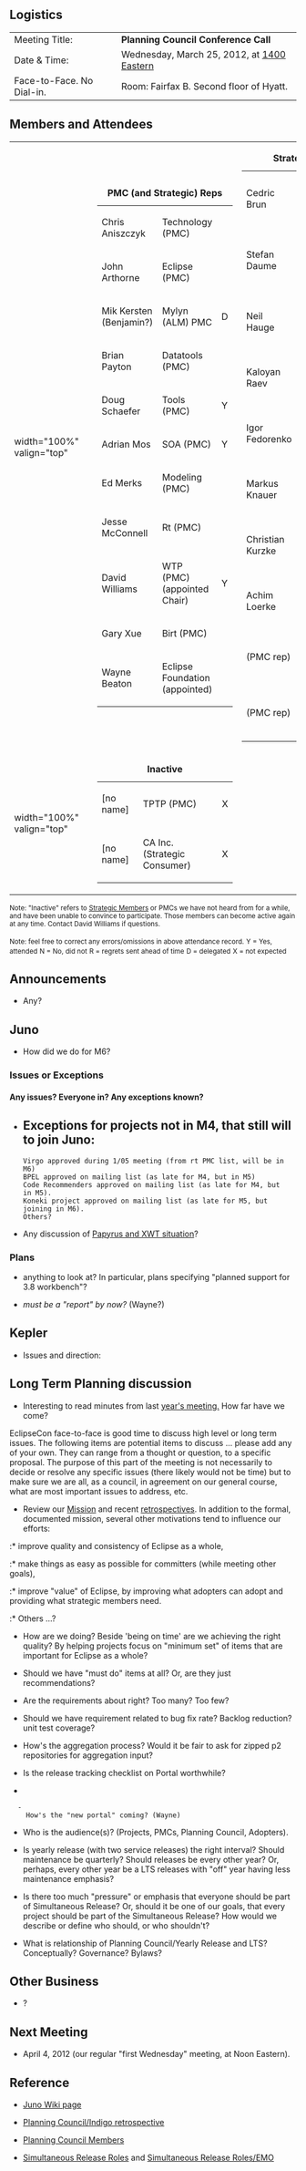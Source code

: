 ## Logistics

|                           |                                                                                                                                                         |
| ------------------------- | ------------------------------------------------------------------------------------------------------------------------------------------------------- |
| Meeting Title:            | **Planning Council Conference Call**                                                                                                                    |
| Date & Time:              | Wednesday, March 25, 2012, at [1400 Eastern](http://www.timeanddate.com/worldclock/fixedtime.html?year=2012&month=03&day=25&hour=14&min=0&sec=0&p1=179) |
| Face-to-Face. No Dial-in. | Room: Fairfax B. Second floor of Hyatt.                                                                                                                 |

## Members and Attendees

<table>
<tbody>
<tr class="odd">
<td><p>width="100%" valign="top"</p></td>
<td></td>
<td><table>
<caption><strong>PMC (and Strategic) Reps</strong></caption>
<tbody>
<tr class="odd">
<td><p>Chris Aniszczyk</p></td>
<td><p>Technology (PMC)</p></td>
<td></td>
</tr>
<tr class="even">
<td><p>John Arthorne</p></td>
<td><p>Eclipse (PMC)</p></td>
<td></td>
</tr>
<tr class="odd">
<td><p>Mik Kersten (Benjamin?)</p></td>
<td><p>Mylyn (ALM) PMC</p></td>
<td><p>D</p></td>
</tr>
<tr class="even">
<td><p>Brian Payton</p></td>
<td><p>Datatools (PMC)</p></td>
<td></td>
</tr>
<tr class="odd">
<td><p>Doug Schaefer</p></td>
<td><p>Tools (PMC)</p></td>
<td><p>Y</p></td>
</tr>
<tr class="even">
<td><p>Adrian Mos</p></td>
<td><p>SOA (PMC)</p></td>
<td><p>Y</p></td>
</tr>
<tr class="odd">
<td><p>Ed Merks</p></td>
<td><p>Modeling (PMC)</p></td>
<td></td>
</tr>
<tr class="even">
<td><p>Jesse McConnell</p></td>
<td><p>Rt (PMC)</p></td>
<td></td>
</tr>
<tr class="odd">
<td><p>David Williams</p></td>
<td><p>WTP (PMC) (appointed Chair)</p></td>
<td><p>Y</p></td>
</tr>
<tr class="even">
<td><p>Gary Xue</p></td>
<td><p>Birt (PMC)</p></td>
<td></td>
</tr>
<tr class="odd">
<td><p>Wayne Beaton</p></td>
<td><p>Eclipse Foundation (appointed)</p></td>
<td></td>
</tr>
</tbody>
</table></td>
<td><table>
<caption><strong>Strategic Reps</strong></caption>
<tbody>
<tr class="odd">
<td><p>Cedric Brun</p></td>
<td><p>OBEO (Strategic Developer)</p></td>
<td><p>Y</p></td>
</tr>
<tr class="even">
<td><p>Stefan Daume</p></td>
<td><p>Cloudsmith Inc.(Strategic Developer)</p></td>
<td></td>
</tr>
<tr class="odd">
<td><p>Neil Hauge</p></td>
<td><p>Oracle (Strategic Developer)</p></td>
<td><p>Y</p></td>
</tr>
<tr class="even">
<td><p>Kaloyan Raev</p></td>
<td><p>SAP AG (Strategic Developer)</p></td>
<td></td>
</tr>
<tr class="odd">
<td><p>Igor Fedorenko</p></td>
<td><p>Sonatype (Strategic Developer)</p></td>
<td><p>Y</p></td>
</tr>
<tr class="even">
<td><p>Markus Knauer</p></td>
<td><p>Innoopract (Strategic Developer)</p></td>
<td><p>R</p></td>
</tr>
<tr class="odd">
<td><p>Christian Kurzke</p></td>
<td><p>Motorola (Strategic Developer)</p></td>
<td></td>
</tr>
<tr class="even">
<td><p>Achim Loerke</p></td>
<td><p>BREDEX (Strategic Developer)</p></td>
<td><p>Y</p></td>
</tr>
<tr class="odd">
<td><p>(PMC rep)</p></td>
<td><p>Actuate (Strategic Developer)</p></td>
<td><p>X</p></td>
</tr>
<tr class="even">
<td><p>(PMC rep)</p></td>
<td><p>IBM (Strategic Developer)</p></td>
<td><p>X</p></td>
</tr>
</tbody>
</table></td>
</tr>
<tr class="even">
<td><p>width="100%" valign="top"</p></td>
<td></td>
<td><table>
<caption><strong>Inactive</strong></caption>
<tbody>
<tr class="odd">
<td><p>[no name]</p></td>
<td><p>TPTP (PMC)</p></td>
<td><p>X</p></td>
</tr>
<tr class="even">
<td><p>[no name]</p></td>
<td><p>CA Inc. (Strategic Consumer)</p></td>
<td><p>X</p></td>
</tr>
</tbody>
</table></td>
<td></td>
</tr>
</tbody>
</table>

<small>Note: "Inactive" refers to [Strategic
Members](http://www.eclipse.org/membership/showMembersWithTag.php?TagID=strategic)
or PMCs we have not heard from for a while, and have been unable to
convince to participate. Those members can become active again at any
time. Contact David Williams if questions.</small>

<small>Note: feel free to correct any errors/omissions in above
attendance record.</small>
<small>Y = Yes, attended</small>
<small>N = No, did not</small>
<small>R = regrets sent ahead of time</small>
<small>D = delegated</small>
<small>X = not expected</small>

## Announcements

  - Any?

## Juno

  - How did we do for M6?

### Issues or Exceptions

#### Any issues? Everyone in? Any exceptions known?

  -
    Exceptions for projects not in M4, that still will to join Juno:
      -
        Virgo approved during 1/05 meeting (from rt PMC list, will be in
        M6)
        BPEL approved on mailing list (as late for M4, but in M5)
        Code Recommenders approved on mailing list (as late for M4, but
        in M5).
        Koneki project approved on mailing list (as late for M5, but
        joining in M6).
        Others?

<!-- end list -->

  -
    Any discussion of [Papyrus and XWT
    situation](http://dev.eclipse.org/mhonarc/lists/cross-project-issues-dev/msg07494.html)?

### Plans

  - anything to look at? In particular, plans specifying "planned
    support for 3.8 workbench"?

<!-- end list -->

  -
    *must be a "report" by now?* (Wayne?)

## Kepler

  - Issues and direction:

## Long Term Planning discussion

  - Interesting to read minutes from last [year's
    meeting.](March_20_2011.md) How far have we
    come?

EclipseCon face-to-face is good time to discuss high level or long term
issues. The following items are potential items to discuss ... please
add any of your own. They can range from a thought or question, to a
specific proposal. The purpose of this part of the meeting is not
necessarily to decide or resolve any specific issues (there likely would
not be time) but to make sure we are all, as a council, in agreement on
our general course, what are most important issues to address, etc.

  - Review our
    [Mission](Planning_Council#Planning_Council_Mission "wikilink") and
    recent
    [retrospectives](Indigo_retrospective.md).
    In addition to the formal, documented mission, several other
    motivations tend to influence our efforts:

:\* improve quality and consistency of Eclipse as a whole,

:\* make things as easy as possible for committers (while meeting other
goals),

:\* improve "value" of Eclipse, by improving what adopters can adopt and
providing what strategic members need.

:\* Others ...?

  - How are we doing? Beside 'being on time' are we achieving the right
    quality? By helping projects focus on "minimum set" of items that
    are important for Eclipse as a whole?

<!-- end list -->

  - Should we have "must do" items at all? Or, are they just
    recommendations?

<!-- end list -->

  - Are the requirements about right? Too many? Too few?

<!-- end list -->

  - Should we have requirement related to bug fix rate? Backlog
    reduction? unit test coverage?

<!-- end list -->

  - How's the aggregation process? Would it be fair to ask for zipped p2
    repositories for aggregation input?

<!-- end list -->

  - Is the release tracking checklist on Portal worthwhile?

<!-- end list -->

  -

      -
        How's the "new portal" coming? (Wayne)

<!-- end list -->

  - Who is the audience(s)? (Projects, PMCs, Planning Council,
    Adopters).

<!-- end list -->

  - Is yearly release (with two service releases) the right interval?
    Should maintenance be quarterly? Should releases be every other
    year? Or, perhaps, every other year be a LTS releases with "off"
    year having less maintenance emphasis?

<!-- end list -->

  - Is there too much "pressure" or emphasis that everyone should be
    part of Simultaneous Release? Or, should it be one of our goals,
    that every project should be part of the Simultaneous Release? How
    would we describe or define who should, or who shouldn't?

<!-- end list -->

  - What is relationship of Planning Council/Yearly Release and LTS?
    Conceptually? Governance? Bylaws?

## Other Business

  - ?

## Next Meeting

  - April 4, 2012 (our regular "first Wednesday" meeting, at Noon
    Eastern).

## Reference

  -
    [Juno Wiki page](Juno "wikilink")

<!-- end list -->

  -
    [Planning Council/Indigo
    retrospective](Indigo_retrospective.md)

<!-- end list -->

  -
    [Planning Council
    Members](http://www.eclipse.org/org/foundation/council.php#planning)

<!-- end list -->

  -
    [Simultaneous Release Roles](Simultaneous_Release_Roles "wikilink")
    and [Simultaneous Release
    Roles/EMO](Simultaneous_Release_Roles/EMO "wikilink")